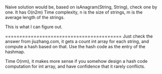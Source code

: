 
Naive solution would be, based on isAnagram(String, String), check one by one. It has O(n2m) Time complexity, n is the size of strings, m is the average length of the strings.

This is what I can figure out. 

=========================================
Just check the answer from jiuzhang.com, it gets a count int array for each string, and compute a hash based on that. Use the hash code as the entry of the hashmap.  

Time O(nm), it makes more sense if you somehow design a hash code computation for int array, and have confidence that it rarely conflicts.   

   



